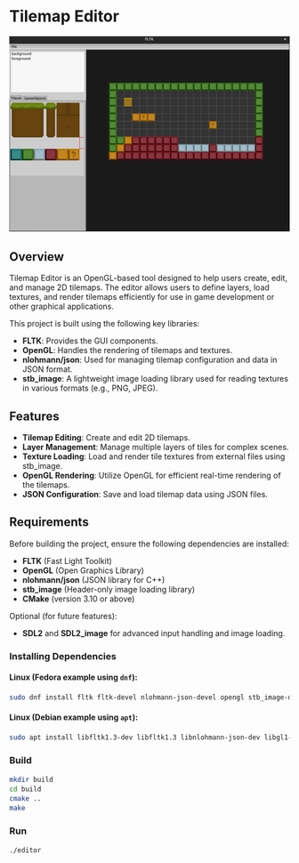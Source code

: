 # Tilemap Editor
![alt text](https://github.com/SantosLeandro/tileeditor/blob/main/docs/img/preview.png?raw=true)
## Overview

Tilemap Editor is an OpenGL-based tool designed to help users create, edit, and manage 2D tilemaps. The editor allows users to define layers, load textures, and render tilemaps efficiently for use in game development or other graphical applications.

This project is built using the following key libraries:
- **FLTK**: Provides the GUI components.
- **OpenGL**: Handles the rendering of tilemaps and textures.
- **nlohmann/json**: Used for managing tilemap configuration and data in JSON format.
- **stb_image**: A lightweight image loading library used for reading textures in various formats (e.g., PNG, JPEG).

## Features

- **Tilemap Editing**: Create and edit 2D tilemaps.
- **Layer Management**: Manage multiple layers of tiles for complex scenes.
- **Texture Loading**: Load and render tile textures from external files using stb_image.
- **OpenGL Rendering**: Utilize OpenGL for efficient real-time rendering of the tilemaps.
- **JSON Configuration**: Save and load tilemap data using JSON files.

## Requirements

Before building the project, ensure the following dependencies are installed:

- **FLTK** (Fast Light Toolkit)
- **OpenGL** (Open Graphics Library)
- **nlohmann/json** (JSON library for C++)
- **stb_image** (Header-only image loading library)
- **CMake** (version 3.10 or above)

Optional (for future features):
- **SDL2** and **SDL2_image** for advanced input handling and image loading.

### Installing Dependencies

#### Linux (Fedora example using `dnf`):

```bash
sudo dnf install fltk fltk-devel nlohmann-json-devel opengl stb_image-devel
```
#### Linux (Debian example using `apt`):
```bash
sudo apt install libfltk1.3-dev libfltk1.3 libnlohmann-json-dev libgl1-mesa-dev libglu1-mesa-dev libstb-dev
```
### Build
```bash
mkdir build
cd build
cmake ..
make
```
### Run
```bash
./editor
```


